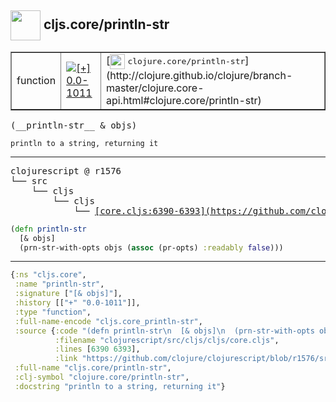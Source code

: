 ## <img width="48px" valign="middle" src="http://i.imgur.com/Hi20huC.png"> cljs.core/println-str

 <table border="1">
<tr>
<td>function</td>
<td><a href="https://github.com/cljsinfo/api-refs/tree/0.0-1011"><img valign="middle" alt="[+] 0.0-1011" src="https://img.shields.io/badge/+-0.0--1011-lightgrey.svg"></a> </td>
<td>
[<img height="24px" valign="middle" src="http://i.imgur.com/1GjPKvB.png"> <samp>clojure.core/println-str</samp>](http://clojure.github.io/clojure/branch-master/clojure.core-api.html#clojure.core/println-str)
</td>
</tr>
</table>

 <samp>
(__println-str__ & objs)<br>
</samp>

```
println to a string, returning it
```

---

 <pre>
clojurescript @ r1576
└── src
    └── cljs
        └── cljs
            └── <ins>[core.cljs:6390-6393](https://github.com/clojure/clojurescript/blob/r1576/src/cljs/cljs/core.cljs#L6390-L6393)</ins>
</pre>

```clj
(defn println-str
  [& objs]
  (prn-str-with-opts objs (assoc (pr-opts) :readably false)))
```


---

```clj
{:ns "cljs.core",
 :name "println-str",
 :signature ["[& objs]"],
 :history [["+" "0.0-1011"]],
 :type "function",
 :full-name-encode "cljs.core_println-str",
 :source {:code "(defn println-str\n  [& objs]\n  (prn-str-with-opts objs (assoc (pr-opts) :readably false)))",
          :filename "clojurescript/src/cljs/cljs/core.cljs",
          :lines [6390 6393],
          :link "https://github.com/clojure/clojurescript/blob/r1576/src/cljs/cljs/core.cljs#L6390-L6393"},
 :full-name "cljs.core/println-str",
 :clj-symbol "clojure.core/println-str",
 :docstring "println to a string, returning it"}

```
